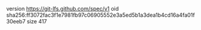version https://git-lfs.github.com/spec/v1
oid sha256:ff3072fac3f1e7981fb97c06905552e3a5ed5b1a3dea1b4cd16a4fa01f30eeb7
size 417
